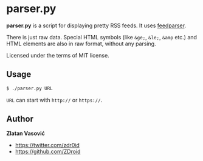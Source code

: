 # parser.py

**parser.py** is a script for displaying pretty RSS feeds. It uses
[feedparser](http://code.google.com/p/feedparser/).

There is just raw data. Special HTML symbols (like `&ge;`, `&le;`, `&amp` etc.)
and HTML elements are also in raw format, without any parsing.

Licensed under the terms of MIT license.

## Usage

```bash
$ ./parser.py URL
```

`URL` can start with `http://` or `https://`.

## Author

**Zlatan Vasović**

* <https://twitter.com/zdr0id>
* <https://github.com/ZDroid>